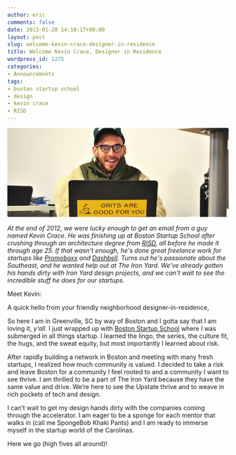 ```yaml
---
author: eric
comments: false
date: 2013-01-28 14:18:17+00:00
layout: post
slug: welcome-kevin-crace-designer-in-residence
title: Welcome Kevin Crace, Designer in Residence
wordpress_id: 1275
categories:
- Announcements
tags:
- boston startup school
- design
- kevin crace
- RISD
---
```


<img src="/images/blog/2013/01/kevin-crace-intro.jpg" style="border-radius: 3px;">

*At the end of 2012, we were lucky enough to get an email from a guy named Kevin Crace. He was finishing up at Boston Startup School after crushing through an architecture degree from [RISD](http://www.risd.edu/), all before he made it through age 25. If that wasn't enough, he's done great freelance work for startups like [Promoboxx](http://www.promoboxx.com/) and [Dashbell](http://dashbell.com/). Turns out he's passionate about the Southeast, and he wanted help out at The Iron Yard. We've already gotten his hands dirty with Iron Yard design projects, and we can't wait to see the incredible stuff he does for our startups.*

<!-- more -->

Meet Kevin: 

A quick hello from your friendly neighborhood designer-in-residence, 

So here I am in Greenville, SC by way of Boston and I gotta say that I am loving it, _y’all_. I just wrapped up with [Boston Startup School](http://bostonstartupschool.com/) where I was submerged in all things startup. I learned the lingo, the series, the culture fit, the hugs, and the sweat equity, but most importantly I learned about risk.

After rapidly building a network in Boston and meeting with many fresh startups, I realized how much community is valued. I decided to take a risk and leave Boston for a community I feel rooted to and a community I want to see thrive. I am thrilled to be a part of The Iron Yard because they have the same value and drive.  We’re here to see the Upstate thrive and to weave in rich pockets of tech and design.

I can’t wait to get my design hands dirty with the companies coming through the accelerator. I am eager to be a sponge for each mentor that walks in (call me SpongeBob Khaki Pants) and I am ready to immerse myself in the startup world of the Carolinas.

Here we go (high fives all around)!
